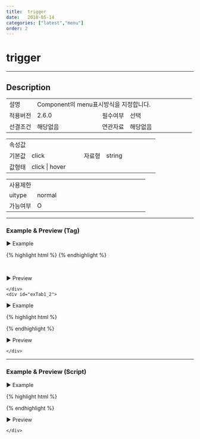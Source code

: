 ```yaml
---
title:  trigger
date:   2018-05-14
categories: ["latest","menu"]
order: 2
---
```


trigger
===

---

## Description

<table style="width:100%">
    <colgroup>
        <col width="15%"/>
        <col width="35%"/>
        <col width="15%"/>
        <col width="35%"/>
    </colgroup>
    <tr>
        <td class="tdTitle">설명</td>
        <td colspan="3">Component의 menu표시방식을 지정합니다.</td>
    </tr>
    <tr>
        <td class="tdTitle">적용버전</td>
        <td>2.6.0</td>
        <td class="tdTitle">필수여부</td>
        <td>선택</td>
    </tr>
    <tr>
        <td class="tdTitle">선결조건</td>
        <td>해당없음</td>
        <td class="tdTitle">연관자료</td>
        <td>해당없음</td>
    </tr>
</table>
<table style="width:100%">
    <colgroup>
        <col width="15%"/>
        <col width="35%"/>
        <col width="15%"/>
        <col width="35%"/>
    </colgroup>
    <tr>
        <td class="tdTitle tdBg" colspan="4">속성값</td>
    </tr>
    <tr>
        <td class="tdTitle">기본값</td>
        <td>click</td>
        <td class="tdTitle">자료형</td>
        <td>string</td>
    </tr>
    <tr>
        <td class="tdTitle">값형태</td>
        <td colspan="3">click | hover</td>
    </tr>
</table>
<table style="width:100%">
    <colgroup>
        <col width="20%"/>
        <col width="20%"/>
        <col width="20%"/>
        <col width="20%"/>
        <col width="20%"/>
    </colgroup>
    <tr>
        <td class="tdTitle tdBg" colspan="5">사용제한</td>
    </tr>
    <tr>
        <td>uitype</td>
        <td class="tdCenter">normal</td>
        <td></td>
        <td></td>
        <td></td>
    </tr>
    <tr>
        <td>가능여부</td>
        <td class="tdBlue tdCenter">O</td>
        <td></td>
        <td></td>
        <td></td>
    </tr>
</table>

---
### Example & Preview (Tag)

<script>
    var jsonData = [                
        { "id" : "1", "pid" : "-1", "order" : "1", "text" : "SBUx" },
        { "id" : "1_1", "pid" : "1", "order" : "1", "text" : "input" },
        { "id" : "1_2", "pid" : "1", "order" : "2", "text" : "select" },
        { "id" : "2", "pid" : "-1", "order" : "2", "text" : "SBChart" },
        { "id" : "3", "pid" : "-1", "order" : "3", "text" : "SBGrid" },
        { "id" : "3_1", "pid" : "3", "order" : "1", "text" : "SBGrid 2.1" },
        { "id" : "3_2", "pid" : "3", "order" : "2", "text" : "SBGrid 2.5" }
   ];  
</script>

<sbux-tabs id="exTab1" name="exTab1" uitype="normal" title-target-id-array="{exTab1_1,exTab1_2}" title-text-array="normal{고정형,변동형}" is-scrollable="false">
</sbux-tabs>
<div class="tab-content">
    <div id="exTab1_1">

▶ Example

{% highlight html %}
<sbux-menu id="sbIdx1_1" name="sbTagNm1_1" uitype="normal" is-fixed="false" trigger="hover">
   <brand-item text="SoftBowl"></brand-item>
   <menu-item text="SBUx">
       <menu-item text="input"></menu-item>
       <menu-item text="select"></menu-item>
   </menu-item>
   <menu-item text="SBChart"></menu-item>
   <menu-item text="SBGrid">
        <menu-item text="SBGrid 2.1"></menu-item>
        <menu-item text="SBGrid 2.5"></menu-item>
   </menu-item>
</sbux-menu>
{% endhighlight %}

<br>

▶ Preview 

<sbux-menu id="sbIdx1_1" name="sbTagNm1_1" uitype="normal" is-fixed="false" trigger="hover">
   <brand-item text="SoftBowl"></brand-item>
   <menu-item text="SBUx">
       <menu-item text="input"></menu-item>
       <menu-item text="select"></menu-item>
   </menu-item>
   <menu-item text="SBChart"></menu-item>
   <menu-item text="SBGrid">
        <menu-item text="SBGrid 2.1"></menu-item>
        <menu-item text="SBGrid 2.5"></menu-item>
   </menu-item>
</sbux-menu>

    </div>
    <div id="exTab1_2">

▶ Example

{% highlight html %}
<script>
    var jsonData = [                
        { "id" : "1", "pid" : "-1", "order" : "1", "text" : "SBUx" },
        { "id" : "1_1", "pid" : "1", "order" : "1", "text" : "input" },
        { "id" : "1_2", "pid" : "1", "order" : "2", "text" : "select" },
        { "id" : "2", "pid" : "-1", "order" : "2", "text" : "SBChart" },
        { "id" : "3", "pid" : "-1", "order" : "3", "text" : "SBGrid" },
        { "id" : "3_1", "pid" : "3", "order" : "1", "text" : "SBGrid 2.1" },
        { "id" : "3_2", "pid" : "3", "order" : "2", "text" : "SBGrid 2.5" }
   ];  
</script>
<sbux-menu id="sbIdx1_2" name="sbTagNm1_2" uitype="normal" jsondata-ref="jsonData" is-fixed="false" trigger="hover">
   <brand-item text="SoftBowl"></brand-item>
</sbux-menu>
{% endhighlight %}


<br>

▶ Preview 

<sbux-menu id="sbIdx1_2" name="sbTagNm1_2" uitype="normal" jsondata-ref="jsonData" is-fixed="false" trigger="hover">
   <brand-item text="SoftBowl"></brand-item>
</sbux-menu>

    </div>
</div>

---
### Example & Preview (Script)

<sbux-tabs id="exTab2" name="exTab2" uitype="normal" title-target-id-array="exTab2_1" title-text-array="normal(변동형)" is-scrollable="false">
</sbux-tabs>
<div class="tab-content">
    <div id="exTab2_1">

▶ Example

{% highlight html %}
<div id="sbArea2_1"></div>
<script>
    var jsonData = [                
        { "id" : "1", "pid" : "-1", "order" : "1", "text" : "SBUx" },
        { "id" : "1_1", "pid" : "1", "order" : "1", "text" : "input" },
        { "id" : "1_2", "pid" : "1", "order" : "2", "text" : "select" },
        { "id" : "2", "pid" : "-1", "order" : "2", "text" : "SBChart" },
        { "id" : "3", "pid" : "-1", "order" : "3", "text" : "SBGrid" },
        { "id" : "3_1", "pid" : "3", "order" : "1", "text" : "SBGrid 2.1" },
        { "id" : "3_2", "pid" : "3", "order" : "2", "text" : "SBGrid 2.5" }
   ];  
    $(document).ready(function(){
        $('#sbArea2_1').sbMenu({
            name : 'sbScriptNm2_1',
            uitype : 'normal',
            jsondataRef : 'jsonData',
            isFixed : false,
            trigger : 'hover'
        });
    }); 
</script>
{% endhighlight %}

<br>

▶ Preview 

<div id="sbArea2_1"></div>
<script>
    $(document).ready(function(){
        $('#sbArea2_1').sbMenu({
            name : 'sbScriptNm2_1',
            uitype : 'normal',
            jsondataRef : 'jsonData',
            isFixed : false,
            trigger : 'hover'
        });
    });
</script>

    </div>
</div>
